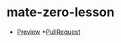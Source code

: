 # mate-zero-lesson
* [Preview](https://github.com/crash2bash/mate-zero-lesson)
*[PullRequest](https://github.com/crash2bash/mate-zero-lesson/pull/1/files)
